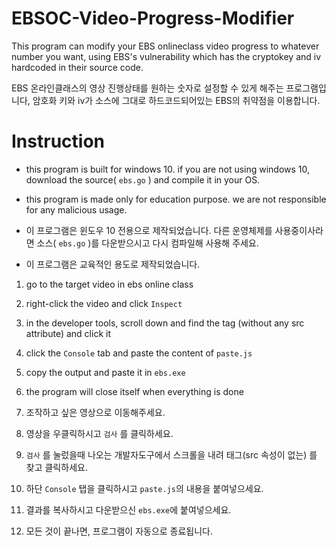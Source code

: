 # EBSOC-Video-Progress-Modifier

This program can modify your EBS onlineclass video progress to whatever number you want,
using EBS's vulnerability which has the cryptokey and iv hardcoded in their source code.

EBS 온라인클래스의 영상 진행상태를 원하는 숫자로 설정할 수 있게 해주는 프로그램입니다, 
암호화 키와 iv가 소스에 그대로 하드코드되어있는 EBS의 취약점을 이용합니다.

# Instruction

- this program is built for windows 10. if you are not using windows 10, download the source( ```ebs.go``` ) and compile it in your OS.
- this program is made only for education purpose. we are not responsible for any malicious usage.

- 이 프로그램은 윈도우 10 전용으로 제작되었습니다. 다른 운영체제를 사용중이사라면 소스( ```ebs.go``` )를 다운받으시고 다시 컴파일해 사용해 주세요.
- 이 프로그램은 교육적인 용도로 제작되었습니다.

1. go to the target video in ebs online class
2. right-click the video and click ```Inspect```
3. in the developer tools, scroll down and find the <script></script> tag (without any src attribute) and click it
4. click the ```Console``` tab and paste the content of ```paste.js``` 
5. copy the output and paste it in ```ebs.exe``` 
6. the program will close itself when everything is done



1. 조작하고 싶은 영상으로 이동해주세요.
2. 영상을 우클릭하시고 ```검사``` 를 클릭하세요.
3. ```검사``` 를 눌렀을때 나오는 개발자도구에서 스크롤을 내려 <script></script> 태그(src 속성이 없는) 를 찾고 클릭하세요.
4. 하단 ```Console``` 탭을 클릭하시고 ```paste.js```의 내용을 붙여넣으세요.
5. 결과를 복사하시고 다운받으신 ```ebs.exe```에 붙여넣으세요.
6. 모든 것이 끝나면, 프로그램이 자동으로 종료됩니다.
